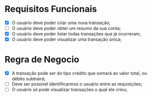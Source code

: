 # Requisitos Funcionais

- [x] O usuário deve poder criar uma nova transação;
- [ ] O usuário deve poder obter um resumo da sua conta;
- [x] O usuário deve poder listar todas transações que já ocorreram;
- [x] O usuário deve poder visualizar uma transação única;

# Regra de Negocio

- [x]  A transação pode ser do tipo crédito que somará ao valor total, ou débito subtrairá;
- [ ]  Deve ser possível identificarmos o usuário entre as requisições;
- [ ] O usuário só pode visualizar transações o qual ele criou;